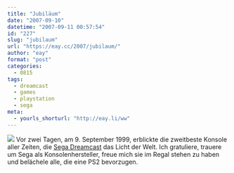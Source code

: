 ```yaml
---
title: "Jubiläum"
date: "2007-09-10"
datetime: "2007-09-11 00:57:54"
id: "227"
slug: "jubilaum"
url: "https://eay.cc/2007/jubilaum/"
author: "eay"
format: "post"
categories:
  - 0815
tags:
  - dreamcast
  - games
  - playstation
  - sega
meta:
  - yourls_shorturl: "http://eay.li/ww"
---
```


![](/uploads/2007/dreamcast.jpg) Vor zwei Tagen, am 9. September 1999, erblickte die zweitbeste Konsole aller Zeiten, die [Sega Dreamcast](http://de.wikipedia.org/wiki/Dreamcast) das Licht der Welt. Ich gratuliere, trauere um Sega als Konsolenhersteller, freue mich sie im Regal stehen zu haben und belächele alle, die eine PS2 bevorzugen.
